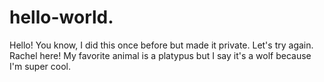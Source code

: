 # hello-world.

Hello! You know, I did this once before but made it private. Let's try again.
<br>
Rachel here! My favorite animal is a platypus but I say it's a wolf because I'm super cool.
